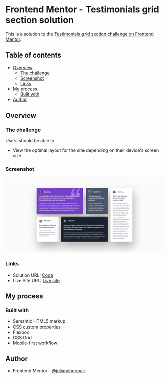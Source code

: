 # Frontend Mentor - Testimonials grid section solution

This is a solution to the [Testimonials grid section challenge on Frontend Mentor](https://www.frontendmentor.io/challenges/testimonials-grid-section-Nnw6J7Un7).

## Table of contents

- [Overview](#overview)
  - [The challenge](#the-challenge)
  - [Screenshot](#screenshot)
  - [Links](#links)
- [My process](#my-process)
  - [Built with](#built-with)
- [Author](#author)

## Overview

### The challenge

Users should be able to:

- View the optimal layout for the site depending on their device's screen size

### Screenshot

![](./screenshot.png)

### Links

- Solution URL: [Code](https://github.com/julianchoripan/FM-testimonials-grid-section)
- Live Site URL: [Live site](https://julianchoripan.github.io/FM-testimonials-grid-section)

## My process

### Built with

- Semantic HTML5 markup
- CSS custom properties
- Flexbox
- CSS Grid
- Mobile-first workflow

## Author

- Frontend Mentor - [@julianchoripan](https://www.frontendmentor.io/profile/julianchoripan)
